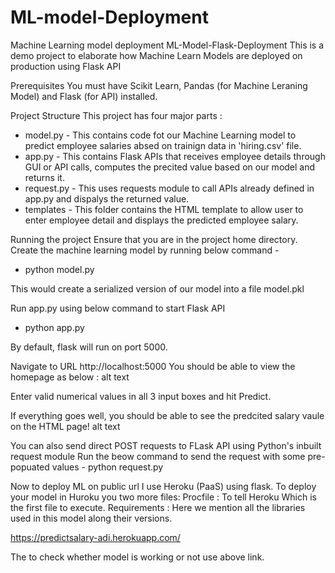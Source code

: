 # ML-model-Deployment
Machine Learning model deployment
ML-Model-Flask-Deployment
This is a demo project to elaborate how Machine Learn Models are deployed on production using Flask API

Prerequisites
You must have Scikit Learn, Pandas (for Machine Leraning Model) and Flask (for API) installed.

Project Structure
This project has four major parts :

* model.py - This contains code fot our Machine Learning model to predict employee salaries absed on trainign data in 'hiring.csv' file.
* app.py - This contains Flask APIs that receives employee details through GUI or API calls, computes the precited value based on our model and returns it.
* request.py - This uses requests module to call APIs already defined in app.py and dispalys the returned value.
* templates - This folder contains the HTML template to allow user to enter employee detail and displays the predicted employee salary.

Running the project
Ensure that you are in the project home directory. Create the machine learning model by running below command -
* python model.py

This would create a serialized version of our model into a file model.pkl

Run app.py using below command to start Flask API
* python app.py

By default, flask will run on port 5000.

Navigate to URL http://localhost:5000
You should be able to view the homepage as below : alt text

Enter valid numerical values in all 3 input boxes and hit Predict.

If everything goes well, you should be able to see the predcited salary vaule on the HTML page! alt text

You can also send direct POST requests to FLask API using Python's inbuilt request module Run the beow command to send the request with some pre-popuated values -
python request.py


Now to deploy ML on public url I use Heroku (PaaS) using flask.
To deploy your model in Huroku you two more files:
Procfile : To tell Heroku Which is the first file to execute.
Requirements : Here we mention all the libraries used in this model along their versions.

https://predictsalary-adi.herokuapp.com/

The to check whether model is working or not use above link. 
